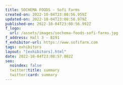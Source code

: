 ```yaml
---
title: SOCHEMA FOODS - Sofi Farms
created-on: 2022-10-04T23:08:56.959Z
updated-on: 2022-10-04T23:08:56.979Z
published-on: 2022-10-04T23:08:56.992Z
f_logo:
  url: /assets/images/sochema-foods-sofi-farms.jpg
f_address: Hall 3 - B191
f_exhibitor-url: https://www.sofifarm.com
tags: exhibitors
layout: "[exhibitors].html"
date: 2022-10-04T23:08:57.002Z
seo:
  noindex: false
  twitter:title: summary
  twitter:card: summary
---
```


